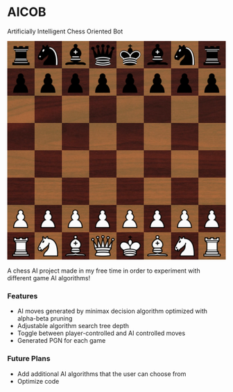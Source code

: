 # AICOB
Artificially Intelligent Chess Oriented Bot

![screenshot.png](data/screenshot.png)

A chess AI project made in my free time in order to experiment with different game AI algorithms!

### Features
* AI moves generated by minimax decision algorithm optimized with alpha-beta pruning
* Adjustable algorithm search tree depth
* Toggle between player-controlled and AI controlled moves
* Generated PGN for each game

### Future Plans
* Add additional AI algorithms that the user can choose from
* Optimize code
